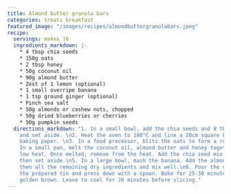 ```yaml
---
title: Almond butter granola bars
categories: treats breakfast
featured_image: "/images/recipes/almondbuttergranolabars.jpeg"
recipe:
  servings: makes 16
  ingredients_markdown: |-
    * 4 tbsp chia seeds
    * 150g oats 
    * 2 tbsp honey 
    * 50g coconut oil 
    * 90g almond butter
    * Zest of 1 lemon (optional)
    * 1 small overripe banana
    * 1 tsp ground ginger (optional)
    * Pinch sea salt
    * 50g almonds or cashew nuts, chopped 
    * 50g dried blueberries or cherries
    * 50g pumpkin seeds 
  directions_markdown: "1. In a small bowl, add the chia seeds and 8 tbsps of water
    and set aside. \n2. Heat the oven to 180°C and line a 20cm square baking tin with
    baking paper. \n3. In a food processor, blitz the oats to form a rough flour.\n4.
    In a small pan, melt the coconut oil, almond butter and honey together over a
    low heat. Once melted, remove from the heat. Add the chia seed mix and lemon zest,
    then set aside.\n5. In a large bowl, mash the banana. Add the almond butter mixture,
    then all the remaining dry ingredients and mix well.\n6. Pour the mixture into
    the prepared tin and press down with a spoon. Bake for 25-30 minutes or until
    golden brown. Leave to cool for 20 minutes before slicing."
---
```

